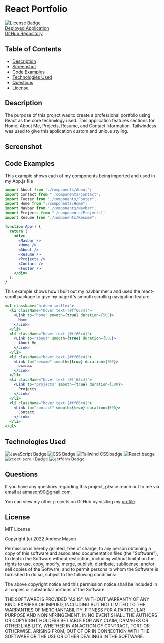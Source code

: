 # React Portfolio

![License Badge](https://img.shields.io/badge/License-MIT-blue)  
[Deployed Application](https://atmason90.github.io/portfolio-react/)  
[GitHub Repository](https://github.com/atmason90/portfolio-react)

## Table of Contents

- [Description](#description)
- [Screenshot](#screenshot)
- [Code Examples](#code-examples)
- [Technologies Used](#core-technologies-used)
- [Questions](#questions)
- [License](#license)

## Description

The purpose of this project was to create a professional portfolio using React as the core technology used. This application features sections for Home, About Me, Projects, Resume, and Contact information. Tailwindcss was used to give this application custom and unique styling.

## Screenshot

## Code Examples

This example shows each of my components being imported and used in my App.js file

```jsx
import About from "./components/About";
import Contact from "./components/Contact";
import Footer from "./components/Footer";
import Home from "./components/Home";
import Navbar from "./components/Navbar";
import Projects from "./components/Projects";
import Resume from "./components/Resume";

function App() {
  return (
    <div>
      <Navbar />
      <Home />
      <About />
      <Resume />
      <Projects />
      <Contact />
      <Footer />
    </div>
  );
}
```

This example shows how I built out my navbar menu and used the react-scroll package to give my page it's smooth scrolling navigation feature.

```jsx
<ul className="hidden sm:flex">
  <li className="hover:text-[#ff66c4]">
    <Link to="home" smooth={true} duration={500}>
      Home
    </Link>
  </li>
  <li className="hover:text-[#ff66c4]">
    <Link to="about" smooth={true} duration={500}>
      About Me
    </Link>
  </li>
  <li className="hover:text-[#ff66c4]">
    <Link to="resume" smooth={true} duration={500}>
      Resume
    </Link>
  </li>
  <li className="hover:text-[#ff66c4]">
    <Link to="projects" smooth={true} duration={500}>
      Projects
    </Link>
  </li>
  <li className="hover:text-[#ff66c4]">
    <Link to="contact" smooth={true} duration={500}>
      Contact
    </Link>
  </li>
</ul>
```

## Technologies Used

![JavaScript Badge](https://img.shields.io/badge/Language-JavaScript-yellow)
![CSS Badge](https://img.shields.io/badge/Language-CSS-blue)
![Tailwind CSS badge](https://img.shields.io/badge/Framework-TailwindCSS-green)
![React badge](https://img.shields.io/badge/Frontend-React-informational)
![react-scroll Badge](https://img.shields.io/badge/NPM-ReactScroll-red)
![getform Badge](https://img.shields.io/badge/Forms-GetForm-yellowgreen)

## Questions

If you have any questions regarding this project, please reach out to me via email at [atmason90@gmail.com](mailto:atmason90@gmail.com).

You can view my other projects on GitHub by visiting my [profile](https://github.com/atmason90).

## License

MIT License

Copyright (c) 2022 Andrew Mason

Permission is hereby granted, free of charge, to any person obtaining a copy of this software and associated documentation files (the "Software"), to deal in the Software without restriction, including without limitation the rights to use, copy, modify, merge, publish, distribute, sublicense, and/or sell copies of the Software, and to permit persons to whom the Software is furnished to do so, subject to the following conditions:

The above copyright notice and this permission notice shall be included in all copies or substantial portions of the Software.

THE SOFTWARE IS PROVIDED "AS IS", WITHOUT WARRANTY OF ANY KIND, EXPRESS OR IMPLIED, INCLUDING BUT NOT LIMITED TO THE WARRANTIES OF MERCHANTABILITY, FITNESS FOR A PARTICULAR PURPOSE AND NONINFRINGEMENT. IN NO EVENT SHALL THE AUTHORS OR COPYRIGHT HOLDERS BE LIABLE FOR ANY CLAIM, DAMAGES OR OTHER LIABILITY, WHETHER IN AN ACTION OF CONTRACT, TORT OR OTHERWISE, ARISING FROM, OUT OF OR IN CONNECTION WITH THE SOFTWARE OR THE USE OR OTHER DEALINGS IN THE SOFTWARE.

